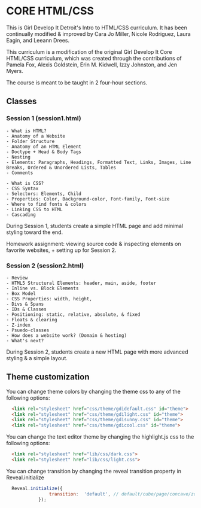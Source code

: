 # CORE  HTML/CSS

This is Girl Develop It Detroit's Intro to HTML/CSS curriculum. It has been continually modified & improved by Cara Jo Miller, Nicole Rodriguez, Laura Eagin, and Leeann Drees. 

This curriculum is a modification of the original Girl Develop It Core HTML/CSS curriculum, which was created through the contributions of Pamela Fox, Alexis Goldstein, Erin M. Kidwell, Izzy Johnston, and Jen Myers.

The course is meant to be taught in 2 four-hour sections. 

## Classes

### Session 1 (session1.html)

	- What is HTML?
	- Anatomy of a Website
	- Folder Structure
	- Anatomy of an HTML Element
	- Doctype + Head & Body Tags
	- Nesting
	- Elements: Paragraphs, Headings, Formatted Text, Links, Images, Line Breaks, Ordered & Unordered Lists, Tables
	- Comments

	- What is CSS? 
	- CSS Syntax
	- Selectors: Elements, Child
	- Properties: Color, Background-color, Font-family, Font-size
	- Where to find fonts & colors
	- Linking CSS to HTML
	- Cascading

During Session 1, students create a simple HTML page and add minimal styling toward the end.

Homework assignment: viewing source code & inspecting elements on favorite websites, + setting up for Session 2.


### Session 2 (session2.html)

	- Review
	- HTML5 Structural Elements: header, main, aside, footer
	- Inline vs. Block Elements
	- Box Model
	- CSS Properties: width, height, 
	- Divs & Spans
	- IDs & Classes
	- Positioning: static, relative, absolute, & fixed
	- Floats & clearing
	- Z-index
	- Psuedo-classes
	- How does a website work? (Domain & hosting)
	- What's next?

During Session 2, students create a new HTML page with more advanced styling & a simple layout.



## Theme customization

You can change theme colors by changing the theme css to any of the following options:
```html
  <link rel="stylesheet" href="css/theme/gdidefault.css" id="theme">
  <link rel="stylesheet" href="css/theme/gdilight.css" id="theme">
  <link rel="stylesheet" href="css/theme/gdisunny.css" id="theme">
  <link rel="stylesheet" href="css/theme/gdicool.css" id="theme">
```
You can change the text editor theme by changing the highlight.js css to the following options:
```html
  <link rel="stylesheet" href="lib/css/dark.css">
  <link rel="stylesheet" href="lib/css/light.css">
```
You can change transition by changing the reveal transition property in Reveal.initialize
```javascript
  Reveal.initialize({
  				transition:  'default', // default/cube/page/concave/zoom/linear/none
  			});
```
